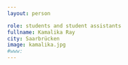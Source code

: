 ```yaml
---
layout: person

role: students and student assistants
fullname: Kamalika Ray
city: Saarbrücken
image: kamalika.jpg
#www:
---
```

